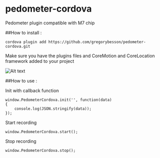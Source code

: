 pedometer-cordova
=================

Pedometer plugin compatible with M7 chip

##How to install :

````
cordova plugin add https://github.com/gregorybesson/pedometer-cordova.git
````

Make sure you have the plugins files and CoreMotion and CoreLocation framework added to your project


![Alt text](/docs/img1.png "the files")

##How to use :

Init with callback function

```
window.PedometerCordova.init('', function(data)
{
    console.log(JSON.stringify(data));
});
```

Start recording

```
window.PedometerCordova.start();
```

Stop recording

```
window.PedometerCordova.stop();
```

